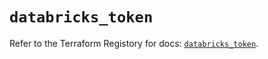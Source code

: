 # `databricks_token`

Refer to the Terraform Registory for docs: [`databricks_token`](https://registry.terraform.io/providers/databricks/databricks/1.24.0/docs/resources/token).
